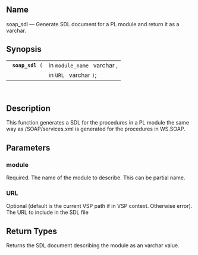 <div>

<div>

</div>

<div>

## Name

soap_sdl — Generate SDL document for a PL module and return it as a
varchar.

</div>

<div>

## Synopsis

<div>

|                       |                             |
|-----------------------|-----------------------------|
| ` `**`soap_sdl`**` (` | in `module_name ` varchar , |
|                       | in `URL ` varchar `)`;      |

<div>

 

</div>

</div>

</div>

<div>

## Description

This function generates a SDL for the procedures in a PL module the same
way as /SOAP/services.xml is generated for the procedures in WS.SOAP.

</div>

<div>

## Parameters

<div>

### module

Required. The name of the module to describe. This can be partial name.

</div>

<div>

### URL

Optional (default is the current VSP path if in VSP context. Otherwise
error). The URL to include in the SDL file

</div>

</div>

<div>

## Return Types

Returns the SDL document describing the module as an varchar value.

</div>

</div>
